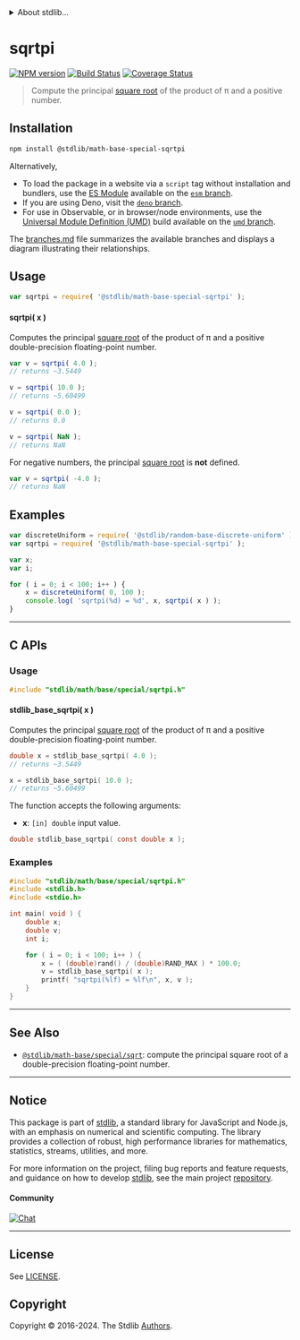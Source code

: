 <!--

@license Apache-2.0

Copyright (c) 2022 The Stdlib Authors.

Licensed under the Apache License, Version 2.0 (the "License");
you may not use this file except in compliance with the License.
You may obtain a copy of the License at

   http://www.apache.org/licenses/LICENSE-2.0

Unless required by applicable law or agreed to in writing, software
distributed under the License is distributed on an "AS IS" BASIS,
WITHOUT WARRANTIES OR CONDITIONS OF ANY KIND, either express or implied.
See the License for the specific language governing permissions and
limitations under the License.

-->


<details>
  <summary>
    About stdlib...
  </summary>
  <p>We believe in a future in which the web is a preferred environment for numerical computation. To help realize this future, we've built stdlib. stdlib is a standard library, with an emphasis on numerical and scientific computation, written in JavaScript (and C) for execution in browsers and in Node.js.</p>
  <p>The library is fully decomposable, being architected in such a way that you can swap out and mix and match APIs and functionality to cater to your exact preferences and use cases.</p>
  <p>When you use stdlib, you can be absolutely certain that you are using the most thorough, rigorous, well-written, studied, documented, tested, measured, and high-quality code out there.</p>
  <p>To join us in bringing numerical computing to the web, get started by checking us out on <a href="https://github.com/stdlib-js/stdlib">GitHub</a>, and please consider <a href="https://opencollective.com/stdlib">financially supporting stdlib</a>. We greatly appreciate your continued support!</p>
</details>

# sqrtpi

[![NPM version][npm-image]][npm-url] [![Build Status][test-image]][test-url] [![Coverage Status][coverage-image]][coverage-url] <!-- [![dependencies][dependencies-image]][dependencies-url] -->

> Compute the principal [square root][@stdlib/math/base/special/sqrt] of the product of π and a positive number.

<section class="installation">

## Installation

```bash
npm install @stdlib/math-base-special-sqrtpi
```

Alternatively,

-   To load the package in a website via a `script` tag without installation and bundlers, use the [ES Module][es-module] available on the [`esm` branch][esm-url].
-   If you are using Deno, visit the [`deno` branch][deno-url].
-   For use in Observable, or in browser/node environments, use the [Universal Module Definition (UMD)][umd] build available on the [`umd` branch][umd-url].

The [branches.md][branches-url] file summarizes the available branches and displays a diagram illustrating their relationships.

</section>

<section class="usage">

## Usage

```javascript
var sqrtpi = require( '@stdlib/math-base-special-sqrtpi' );
```

#### sqrtpi( x )

Computes the principal [square root][@stdlib/math/base/special/sqrt] of the product of π and a positive double-precision floating-point number.

```javascript
var v = sqrtpi( 4.0 );
// returns ~3.5449

v = sqrtpi( 10.0 );
// returns ~5.60499

v = sqrtpi( 0.0 );
// returns 0.0

v = sqrtpi( NaN );
// returns NaN
```

For negative numbers, the principal [square root][@stdlib/math/base/special/sqrt] is **not** defined.

```javascript
var v = sqrtpi( -4.0 );
// returns NaN
```

</section>

<!-- /.usage -->

<section class="examples">

## Examples

<!-- eslint no-undef: "error" -->

```javascript
var discreteUniform = require( '@stdlib/random-base-discrete-uniform' );
var sqrtpi = require( '@stdlib/math-base-special-sqrtpi' );

var x;
var i;

for ( i = 0; i < 100; i++ ) {
    x = discreteUniform( 0, 100 );
    console.log( 'sqrtpi(%d) = %d', x, sqrtpi( x ) );
}
```

</section>

<!-- /.examples -->

<!-- C interface documentation. -->

* * *

<section class="c">

## C APIs

<!-- Section to include introductory text. Make sure to keep an empty line after the intro `section` element and another before the `/section` close. -->

<section class="intro">

</section>

<!-- /.intro -->

<!-- C usage documentation. -->

<section class="usage">

### Usage

```c
#include "stdlib/math/base/special/sqrtpi.h"
```

#### stdlib_base_sqrtpi( x )

Computes the principal [square root][@stdlib/math/base/special/sqrt] of the product of π and a positive double-precision floating-point number.

```c
double x = stdlib_base_sqrtpi( 4.0 );
// returns ~3.5449

x = stdlib_base_sqrtpi( 10.0 );
// returns ~5.60499
```

The function accepts the following arguments:

-   **x**: `[in] double` input value.

```c
double stdlib_base_sqrtpi( const double x );
```

</section>

<!-- /.usage -->

<!-- C API usage notes. Make sure to keep an empty line after the `section` element and another before the `/section` close. -->

<section class="notes">

</section>

<!-- /.notes -->

<!-- C API usage examples. -->

<section class="examples">

### Examples

```c
#include "stdlib/math/base/special/sqrtpi.h"
#include <stdlib.h>
#include <stdio.h>

int main( void ) {
    double x;
    double v;
    int i;

    for ( i = 0; i < 100; i++ ) {
        x = ( (double)rand() / (double)RAND_MAX ) * 100.0;
        v = stdlib_base_sqrtpi( x );
        printf( "sqrtpi(%lf) = %lf\n", x, v );
    }
}
```

</section>

<!-- /.examples -->

</section>

<!-- /.c -->

<!-- Section for related `stdlib` packages. Do not manually edit this section, as it is automatically populated. -->

<section class="related">

* * *

## See Also

-   <span class="package-name">[`@stdlib/math-base/special/sqrt`][@stdlib/math/base/special/sqrt]</span><span class="delimiter">: </span><span class="description">compute the principal square root of a double-precision floating-point number.</span>

</section>

<!-- /.related -->

<!-- Section for all links. Make sure to keep an empty line after the `section` element and another before the `/section` close. -->


<section class="main-repo" >

* * *

## Notice

This package is part of [stdlib][stdlib], a standard library for JavaScript and Node.js, with an emphasis on numerical and scientific computing. The library provides a collection of robust, high performance libraries for mathematics, statistics, streams, utilities, and more.

For more information on the project, filing bug reports and feature requests, and guidance on how to develop [stdlib][stdlib], see the main project [repository][stdlib].

#### Community

[![Chat][chat-image]][chat-url]

---

## License

See [LICENSE][stdlib-license].


## Copyright

Copyright &copy; 2016-2024. The Stdlib [Authors][stdlib-authors].

</section>

<!-- /.stdlib -->

<!-- Section for all links. Make sure to keep an empty line after the `section` element and another before the `/section` close. -->

<section class="links">

[npm-image]: http://img.shields.io/npm/v/@stdlib/math-base-special-sqrtpi.svg
[npm-url]: https://npmjs.org/package/@stdlib/math-base-special-sqrtpi

[test-image]: https://github.com/stdlib-js/math-base-special-sqrtpi/actions/workflows/test.yml/badge.svg?branch=main
[test-url]: https://github.com/stdlib-js/math-base-special-sqrtpi/actions/workflows/test.yml?query=branch:main

[coverage-image]: https://img.shields.io/codecov/c/github/stdlib-js/math-base-special-sqrtpi/main.svg
[coverage-url]: https://codecov.io/github/stdlib-js/math-base-special-sqrtpi?branch=main

<!--

[dependencies-image]: https://img.shields.io/david/stdlib-js/math-base-special-sqrtpi.svg
[dependencies-url]: https://david-dm.org/stdlib-js/math-base-special-sqrtpi/main

-->

[chat-image]: https://img.shields.io/gitter/room/stdlib-js/stdlib.svg
[chat-url]: https://app.gitter.im/#/room/#stdlib-js_stdlib:gitter.im

[stdlib]: https://github.com/stdlib-js/stdlib

[stdlib-authors]: https://github.com/stdlib-js/stdlib/graphs/contributors

[umd]: https://github.com/umdjs/umd
[es-module]: https://developer.mozilla.org/en-US/docs/Web/JavaScript/Guide/Modules

[deno-url]: https://github.com/stdlib-js/math-base-special-sqrtpi/tree/deno
[umd-url]: https://github.com/stdlib-js/math-base-special-sqrtpi/tree/umd
[esm-url]: https://github.com/stdlib-js/math-base-special-sqrtpi/tree/esm
[branches-url]: https://github.com/stdlib-js/math-base-special-sqrtpi/blob/main/branches.md

[stdlib-license]: https://raw.githubusercontent.com/stdlib-js/math-base-special-sqrtpi/main/LICENSE

[@stdlib/math/base/special/sqrt]: https://github.com/stdlib-js/math-base-special-sqrt

<!-- <related-links> -->

<!-- </related-links> -->

</section>

<!-- /.links -->
